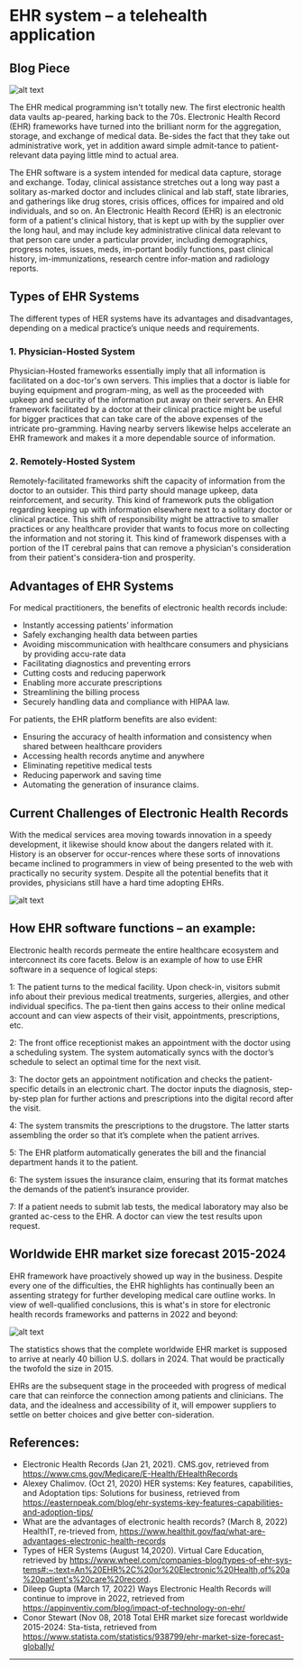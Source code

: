 # EHR system – a telehealth application
## Blog Piece
 
 
![alt text](https://github.com/AmarFurqan/AmarFurqan.github.io/blob/main/0.jpg?raw=true)


The EHR medical programming isn't totally new. The first electronic health data vaults ap-peared, harking back to the 70s. Electronic Health Record (EHR) frameworks have turned into the brilliant norm for the aggregation, storage, and exchange of medical data. Be-sides the fact that they take out administrative work, yet in addition award simple admit-tance to patient-relevant data paying little mind to actual area.

The EHR software is a system intended for medical data capture, storage and exchange. Today, clinical assistance stretches out a long way past a solitary as-marked doctor and includes clinical and lab staff, state libraries, and gatherings like drug stores, crisis offices, offices for impaired and old individuals, and so on. An Electronic Health Record (EHR) is an electronic form of a patient's clinical history, that is kept up with by the supplier over the long haul, and may include key administrative clinical data relevant to that person care under a particular provider, including demographics, progress notes, issues, meds, im-portant bodily functions, past clinical history, im-immunizations, research centre infor-mation and radiology reports.


## Types of EHR Systems
The different types of HER systems have its advantages and disadvantages, depending on a medical practice’s unique needs and requirements.

### 1. Physician-Hosted System
Physician-Hosted frameworks essentially imply that all information is facilitated on a doc-tor's own servers. This implies that a doctor is liable for buying equipment and program-ming, as well as the proceeded with upkeep and security of the information put away on their servers. An EHR framework facilitated by a doctor at their clinical practice might be useful for bigger practices that can take care of the above expenses of the intricate pro-gramming. Having nearby servers likewise helps accelerate an EHR framework and makes it a more dependable source of information.

### 2. Remotely-Hosted System
Remotely-facilitated frameworks shift the capacity of information from the doctor to an outsider. This third party should manage upkeep, data reinforcement, and security. This kind of framework puts the obligation regarding keeping up with information elsewhere next to a solitary doctor or clinical practice. This shift of responsibility might be attractive to smaller practices or any healthcare provider that wants to focus more on collecting the information and not storing it. This kind of framework dispenses with a portion of the IT cerebral pains that can remove a physician's consideration from their patient's considera-tion and prosperity.

## Advantages of EHR Systems

For medical practitioners, the benefits of electronic health records include:
- Instantly accessing patients’ information
- Safely exchanging health data between parties
- Avoiding miscommunication with healthcare consumers and physicians by providing accu-rate data
- Facilitating diagnostics and preventing errors
- Cutting costs and reducing paperwork
- Enabling more accurate prescriptions
- Streamlining the billing process
- Securely handling data and compliance with HIPAA law.

For patients, the EHR platform benefits are also evident:
- Ensuring the accuracy of health information and consistency when shared between healthcare providers
- Accessing health records anytime and anywhere
- Eliminating repetitive medical tests
- Reducing paperwork and saving time
- Automating the generation of insurance claims.


## Current Challenges of Electronic Health Records

With the medical services area moving towards innovation in a speedy development, it likewise should know about the dangers related with it. History is an observer for occur-rences where these sorts of innovations became inclined to programmers in view of being presented to the web with practically no security system. Despite all the potential benefits that it provides, physicians still have a hard time adopting EHRs.

![alt text](https://github.com/AmarFurqan/AmarFurqan.github.io/blob/main/1.jpg?raw=true)


## How EHR software functions – an example:

Electronic health records permeate the entire healthcare ecosystem and interconnect its core facets. Below is an example of how to use EHR software in a sequence of logical steps:

1: The patient turns to the medical facility. Upon check-in, visitors submit info about their previous medical treatments, surgeries, allergies, and other individual specifics. The pa-tient then gains access to their online medical account and can view aspects of their visit, appointments, prescriptions, etc.

2: The front office receptionist makes an appointment with the doctor using a scheduling system. The system automatically syncs with the doctor’s schedule to select an optimal time for the next visit.

3: The doctor gets an appointment notification and checks the patient-specific details in an electronic chart. The doctor inputs the diagnosis, step-by-step plan for further actions and prescriptions into the digital record after the visit.

4: The system transmits the prescriptions to the drugstore. The latter starts assembling the order so that it’s complete when the patient arrives.

5: The EHR platform automatically generates the bill and the financial department hands it to the patient.

6: The system issues the insurance claim, ensuring that its format matches the demands of the patient’s insurance provider.

7: If a patient needs to submit lab tests, the medical laboratory may also be granted ac-cess to the EHR. A doctor can view the test results upon request.

## Worldwide EHR market size forecast 2015-2024

EHR framework have proactively showed up way in the business. Despite every one of the difficulties, the EHR highlights has continually been an assenting strategy for further developing medical care outline works. In view of well-qualified conclusions, this is what's in store for electronic health records frameworks and patterns in 2022 and beyond:


![alt text](https://github.com/AmarFurqan/AmarFurqan.github.io/blob/main/2.jpg?raw=true)


The statistics shows that the complete worldwide EHR market is supposed to arrive at nearly 40 billion U.S. dollars in 2024. That would be practically the twofold the size in 2015.

EHRs are the subsequent stage in the proceeded with progress of medical care that can reinforce the connection among patients and clinicians. The data, and the idealness and accessibility of it, will empower suppliers to settle on better choices and give better con-sideration.

## References:
- Electronic Health Records (Jan 21, 2021). CMS.gov, retrieved from https://www.cms.gov/Medicare/E-Health/EHealthRecords
- Alexey Chalimov. (Oct 21, 2020) HER systems: Key features, capabilities, and Adoptation tips: Solutions for business, retrieved from https://easternpeak.com/blog/ehr-systems-key-features-capabilities-and-adoption-tips/
- What are the advantages of electronic health records? (March 8, 2022) HealthIT, re-trieved from, https://www.healthit.gov/faq/what-are-advantages-electronic-health-records
- Types of HER Systems (August 14,2020). Virtual Care Education, retrieved by https://www.wheel.com/companies-blog/types-of-ehr-sys-tems#:~:text=An%20EHR%2C%20or%20Electronic%20Health,of%20a%20patient's%20care%20record.
- Dileep Gupta (March 17, 2022) Ways Electronic Health Records will continue to improve in 2022, retrieved from https://appinventiv.com/blog/impact-of-technology-on-ehr/
- Conor Stewart (Nov 08, 2018 Total EHR market size forecast worldwide 2015-2024: Sta-tista, retrieved from https://www.statista.com/statistics/938799/ehr-market-size-forecast-globally/
***********************************************************************
